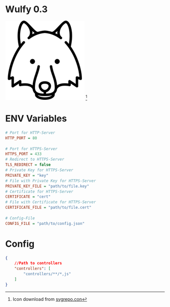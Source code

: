 # Wulfy 0.3
<img src="public/icon.svg" width="250" title="Temporary icon Wulfy"/> [^1]

# ENV Variables

```ini
# Port for HTTP-Server
HTTP_PORT = 80 

# Port for HTTPS-Server
HTTPS_PORT = 433 
# Redirect to HTTPS-Server
TLS_REDIRECT = false
# Private Key for HTTPS-Server
PRIVATE_KEY = "key"
# File with Private Key for HTTPS-Server
PRIVATE_KEY_FILE = "path/to/file.key"
# Certificate for HTTPS-Server
CERTIFICATE = "cert"
# File with Certificate for HTTPS-Server
CERTIFICATE_FILE = "path/to/file.cert"

# Config-File
CONFIG_FILE = "path/to/config.json"
```

# Config
```json
{
	//Path to controllers
	"controllers": [
		"controllers/**/*,js"
	]
}

```

[^1]: Icon download from [svgrepo.con](https://www.svgrepo.com/svg/89615/wolf-head)
